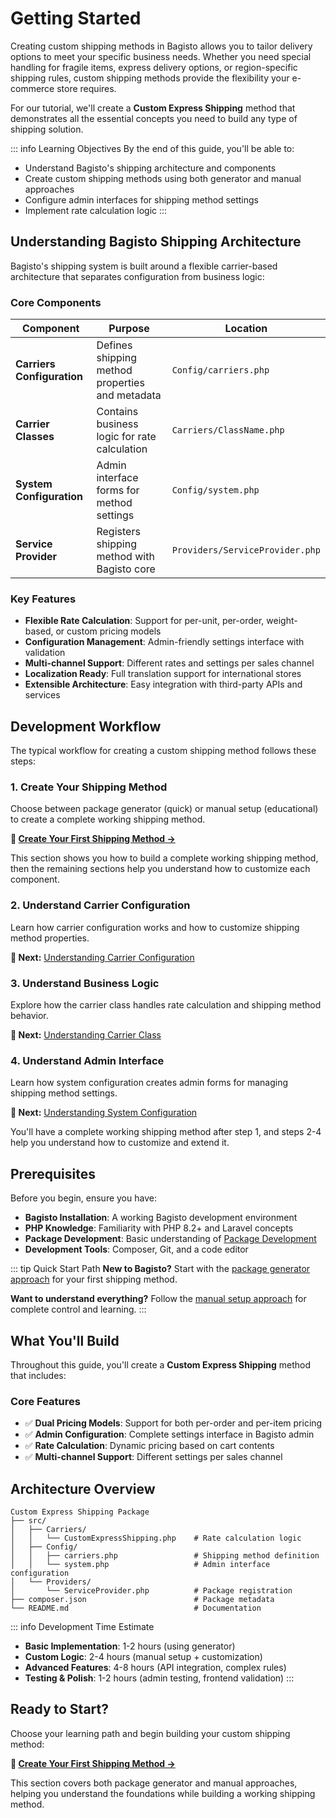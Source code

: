# Getting Started

Creating custom shipping methods in Bagisto allows you to tailor delivery options to meet your specific business needs. Whether you need special handling for fragile items, express delivery options, or region-specific shipping rules, custom shipping methods provide the flexibility your e-commerce store requires.

For our tutorial, we'll create a **Custom Express Shipping** method that demonstrates all the essential concepts you need to build any type of shipping solution.

::: info Learning Objectives
By the end of this guide, you'll be able to:
- Understand Bagisto's shipping architecture and components
- Create custom shipping methods using both generator and manual approaches
- Configure admin interfaces for shipping method settings
- Implement rate calculation logic
:::

## Understanding Bagisto Shipping Architecture

Bagisto's shipping system is built around a flexible carrier-based architecture that separates configuration from business logic:

### Core Components

| Component | Purpose | Location |
|-----------|---------|----------|
| **Carriers Configuration** | Defines shipping method properties and metadata | `Config/carriers.php` |
| **Carrier Classes** | Contains business logic for rate calculation | `Carriers/ClassName.php` |
| **System Configuration** | Admin interface forms for method settings | `Config/system.php` |
| **Service Provider** | Registers shipping method with Bagisto core | `Providers/ServiceProvider.php` |

### Key Features

- **Flexible Rate Calculation**: Support for per-unit, per-order, weight-based, or custom pricing models
- **Configuration Management**: Admin-friendly settings interface with validation
- **Multi-channel Support**: Different rates and settings per sales channel
- **Localization Ready**: Full translation support for international stores
- **Extensible Architecture**: Easy integration with third-party APIs and services

## Development Workflow

The typical workflow for creating a custom shipping method follows these steps:

### 1. Create Your Shipping Method
Choose between package generator (quick) or manual setup (educational) to create a complete working shipping method.

**📖 [Create Your First Shipping Method →](./create-your-first-shipping-method.md)**

This section shows you how to build a complete working shipping method, then the remaining sections help you understand how to customize each component.

### 2. Understand Carrier Configuration
Learn how carrier configuration works and how to customize shipping method properties.

**📖 Next:** [Understanding Carrier Configuration](./understanding-carrier-configuration.md)

### 3. Understand Business Logic
Explore how the carrier class handles rate calculation and shipping method behavior.

**📖 Next:** [Understanding Carrier Class](./understanding-carrier-class.md)

### 4. Understand Admin Interface
Learn how system configuration creates admin forms for managing shipping method settings.

**📖 Next:** [Understanding System Configuration](./understanding-system-configuration.md)

You'll have a complete working shipping method after step 1, and steps 2-4 help you understand how to customize and extend it.

## Prerequisites

Before you begin, ensure you have:

- **Bagisto Installation**: A working Bagisto development environment
- **PHP Knowledge**: Familiarity with PHP 8.2+ and Laravel concepts
- **Package Development**: Basic understanding of [Package Development](../package-development/getting-started.md)
- **Development Tools**: Composer, Git, and a code editor

::: tip Quick Start Path
**New to Bagisto?** Start with the [package generator approach](./create-your-first-shipping-method.md#method-1-using-bagisto-package-generator-quick-setup) for your first shipping method.

**Want to understand everything?** Follow the [manual setup approach](./create-your-first-shipping-method.md#method-2-manual-setup-complete-understanding) for complete control and learning.
:::

## What You'll Build

Throughout this guide, you'll create a **Custom Express Shipping** method that includes:

### Core Features
- ✅ **Dual Pricing Models**: Support for both per-order and per-item pricing
- ✅ **Admin Configuration**: Complete settings interface in Bagisto admin
- ✅ **Rate Calculation**: Dynamic pricing based on cart contents
- ✅ **Multi-channel Support**: Different settings per sales channel

## Architecture Overview

```text
Custom Express Shipping Package
├── src/
│   ├── Carriers/
│   │   └── CustomExpressShipping.php    # Rate calculation logic
│   ├── Config/
│   │   ├── carriers.php                 # Shipping method definition
│   │   └── system.php                   # Admin interface configuration
│   └── Providers/
│       └── ServiceProvider.php          # Package registration
├── composer.json                        # Package metadata
└── README.md                            # Documentation
```

::: info Development Time Estimate
- **Basic Implementation**: 1-2 hours (using generator)
- **Custom Logic**: 2-4 hours (manual setup + customization)
- **Advanced Features**: 4-8 hours (API integration, complex rules)
- **Testing & Polish**: 1-2 hours (admin testing, frontend validation)
:::

## Ready to Start?

Choose your learning path and begin building your custom shipping method:

**🚀 [Create Your First Shipping Method →](./create-your-first-shipping-method.md)**

This section covers both package generator and manual approaches, helping you understand the foundations while building a working shipping method.

